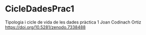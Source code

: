 # CicleDadesPrac1
Tipologia i cicle de vida de les dades pràctica 1
Joan Codinach Ortiz
https://doi.org/10.5281/zenodo.7338488
